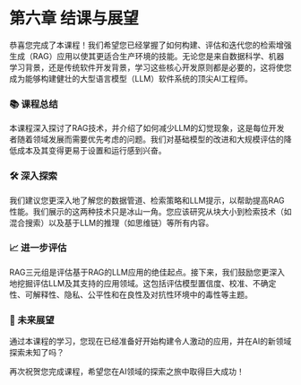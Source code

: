 # 第六章 结课与展望

恭喜您完成了本课程！我们希望您已经掌握了如何构建、评估和迭代您的检索增强生成（RAG）应用以使其更适合生产环境的技能。无论您是来自数据科学、机器学习背景，还是传统软件开发背景，学习这些核心开发原则都是必要的，这将使您成为能够构建健壮的大型语言模型（LLM）软件系统的顶尖AI工程师。

### 📚 课程总结

本课程深入探讨了RAG技术，并介绍了如何减少LLM的幻觉现象，这是每位开发者随着领域发展而需要优先考虑的问题。我们对基础模型的改进和大规模评估的降低成本及其变得更易于设置和运行感到兴奋。

### 🛠️ 深入探索

我们建议您更深入地了解您的数据管道、检索策略和LLM提示，以帮助提高RAG性能。我们展示的这两种技术只是冰山一角。您应该研究从块大小到检索技术（如混合搜索）以及基于LLM的推理（如思维链）等所有内容。

### 📈 进一步评估

RAG三元组是评估基于RAG的LLM应用的绝佳起点。接下来，我们鼓励您更深入地挖掘评估LLM及其支持的应用领域。这包括评估模型置信度、校准、不确定性、可解释性、隐私、公平性和在良性及对抗性环境中的毒性等主题。

### 🚀 未来展望

通过本课程的学习，您现在已经准备好开始构建令人激动的应用，并在AI的新领域探索未知了吗？

再次祝贺您完成课程，希望您在AI领域的探索之旅中取得巨大成功！